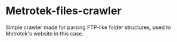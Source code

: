 # Metrotek-files-crawler
Simple crawler made for parsing FTP-like folder structures, used to Metrotek's website in this case.

